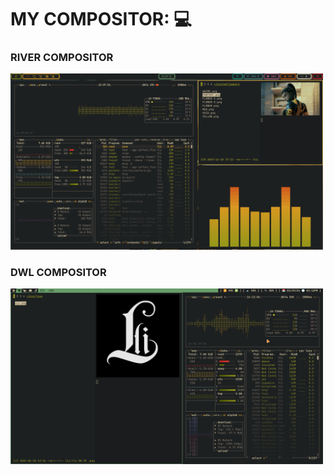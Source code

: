 # MY COMPOSITOR: 💻
<h3>RIVER COMPOSITOR</h3>
<img src="./void-dotfiles/pix/screenshots/MY_River_SYSTEM.png" width="500" />
<h3>DWL COMPOSITOR</h3>
<img src="./void-dotfiles/pix/screenshots/MY_DWL_SYSTEM.png" width="500" />
